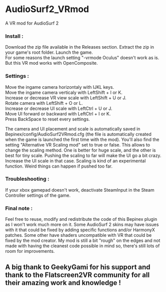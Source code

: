 # AudioSurf2_VRmod
A VR mod for AudioSurf 2

### Install :
Download the zip file available in the Releases section. Extract the zip in your game's root folder. Launch the game.<br>
For some reasons the launch setting "-vrmode Oculus" doesn't work as is. But this VR mod works with OpenComposite.

### Settings :
Move the ingame camera horizontaly with IJKL keys.<br>
Move the ingame camera verticaly with LeftShift + I or K.<br>
Increase or decrease VR view scale with LeftShift + U or J.<br>
Rotate camera with LeftShift + O or L.<br>
Increase or decrease UI scale with LeftCtrl + U or J.<br>
Move UI forward or backward with LeftCtrl + I or K.<br>
Press BackSpace to reset every settings.<br>

The camera and UI placement and scale is automatically saved in Bepinex/config/AudioSurf2VRmod.cfg (the file is automatically created when the game is launched the first time with the mod).
You'll also find the setting "Alternative VR Scaling mod" set to true or false. This allows to change the scaling method. One is better for huge scale, and the other is best for tiny scale. Pushing the scaling to far will make the UI go a bit crazy. Increase the UI scale in that case. Scaling is kind of an experimental function. Weird things can happen if pushed too far.

### Troubleshooting :
If your xbox gamepad doesn't work, deactivate SteamInput in the Steam Controller settings of the game.

### Final note :
Feel free to reuse, modify and redistribute the code of this Bepinex plugin as I won't work much more on it. Some AudioSurf 2 skins may have issues with it that could be fixed by adding specific functions and/or HarmonyX patches. Some other have shaders uncompatible with VR that could be fixed by the mod creator.
My mod is still a bit "rough" on the edges and not made with having the cleanest code possible in mind so, there's still lots of room for improvements.

## A big thank to GeekyGami for his support and thank to the Flatscreen2VR community for all their amazing work and knowledge !
